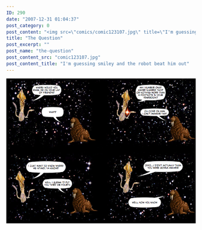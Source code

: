 ```yaml
---
ID: 290
date: "2007-12-31 01:04:37"
post_category: 0
post_content: "<img src=\"comics/comic123107.jpg\" title=\"I'm guessing smiley and the robot beat him out\" />"
title: "The Question"
post_excerpt: ""
post_name: "the-question"
post_content_src: "comic123107.jpg"
post_content_title: "I'm guessing smiley and the robot beat him out"
---
```



[![I'm guessing smiley and the robot beat him out](/comics-hi-res/comic123107.jpg)](/comics-hi-res/comic123107.jpg "I'm guessing smiley and the robot beat him out")
